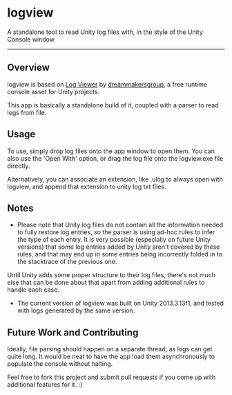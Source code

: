 # logview
A standalone tool to read Unity log files with, in the style of the Unity Console window


-------

## Overview

logview is based on [Log Viewer](https://assetstore.unity.com/packages/tools/integration/log-viewer-12047) by [dreammakersgroup](https://assetstore.unity.com/publishers/4643), a free runtime console asset for Unity projects. 

This app is basically a standalone build of it, coupled with a parser to read logs from file.


## Usage

To use, simply drop log files onto the app window to open them. You can also use the 'Open With' option, or drag the log file onto the logview.exe file directly. 

Alternatively, you can associate an extension, like .ulog to always open with logview, and append that extension to unity log txt files.


## Notes

* Please note that Unity log files do not contain all the information needed to fully restore log entries, so the parser is using ad-hoc rules to infer the type of each entry. It is very possible (especially on future Unity versions) that some log entries added by Unity aren't covered by these rules, and that may end up in some entries being incorrectly folded in to the stacktrace of the previous one. 

Until Unity adds some proper structure to their log files, there's not much else that can be done about that apart from adding additional rules to handle each case.


* The current version of logview was built on Unity 2013.3.13f1, and tested with logs generated by the same version. 

## Future Work and Contributing

Ideally, file parsing should happen on a separate thread, as logs can get quite long. It would be neat to have the app load them asynchronously to populate the console without halting. 

Feel free to fork this project and submit pull requests if you come up with additional features for it. :)



